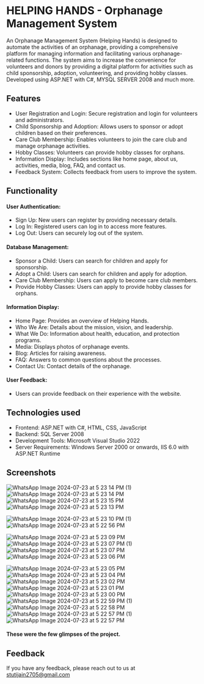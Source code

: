 # HELPING HANDS - Orphanage Management System
An Orphanage Management System (Helping Hands) is designed to automate the activities of an orphanage, providing a comprehensive platform for managing information and facilitating various orphanage-related functions. The system aims to increase the convenience for volunteers and donors by providing a digital platform for activities such as child sponsorship, adoption, volunteering, and providing hobby classes. Developed using ASP.NET with C#, MYSQL SERVER 2008 and much more.

## Features
- User Registration and Login: Secure registration and login for volunteers and administrators.
- Child Sponsorship and Adoption: Allows users to sponsor or adopt children based on their preferences.
- Care Club Membership: Enables volunteers to join the care club and manage orphanage activities.
- Hobby Classes: Volunteers can provide hobby classes for orphans.
- Information Display: Includes sections like home page, about us, activities, media, blog, FAQ, and contact us.
- Feedback System: Collects feedback from users to improve the system.

## Functionality
#### User Authentication:

- Sign Up: New users can register by providing necessary details.
- Log In: Registered users can log in to access more features.
- Log Out: Users can securely log out of the system.

#### Database Management:

- Sponsor a Child: Users can search for children and apply for sponsorship.
- Adopt a Child: Users can search for children and apply for adoption.
- Care Club Membership: Users can apply to become care club members.
- Provide Hobby Classes: Users can apply to provide hobby classes for orphans.


#### Information Display:

- Home Page: Provides an overview of Helping Hands.
- Who We Are: Details about the mission, vision, and leadership.
- What We Do: Information about health, education, and protection programs.
- Media: Displays photos of orphanage events.
- Blog: Articles for raising awareness.
- FAQ: Answers to common questions about the processes.
- Contact Us: Contact details of the orphanage.

#### User Feedback:
- Users can provide feedback on their experience with the website.

## Technologies used
- Frontend: ASP.NET with C#, HTML, CSS, JavaScript
- Backend: SQL Server 2008
- Development Tools: Microsoft Visual Studio 2022
- Server Requirements: Windows Server 2000 or onwards, IIS 6.0 with ASP.NET Runtime

## Screenshots

![WhatsApp Image 2024-07-23 at 5 23 14 PM (1)](https://github.com/user-attachments/assets/56d93156-8f78-4f6d-bb24-397c36833f25)
![WhatsApp Image 2024-07-23 at 5 23 14 PM](https://github.com/user-attachments/assets/62624969-8f6b-4a94-9f12-4bc54403352b)
![WhatsApp Image 2024-07-23 at 5 23 15 PM](https://github.com/user-attachments/assets/2d87a58d-a0b0-4964-8f59-6e8cafc8adc7)
![WhatsApp Image 2024-07-23 at 5 23 13 PM](https://github.com/user-attachments/assets/ed3d3655-6f0f-46be-8bba-aad0f9d93929)

![WhatsApp Image 2024-07-23 at 5 23 10 PM (1)](https://github.com/user-attachments/assets/2a96cbe9-6e19-4427-b817-b3e4e92a928d)
![WhatsApp Image 2024-07-23 at 5 22 56 PM](https://github.com/user-attachments/assets/9d3647a2-cabb-44bd-be2a-6f9ba11018a3)


![WhatsApp Image 2024-07-23 at 5 23 09 PM](https://github.com/user-attachments/assets/ee8a7eca-583f-420d-85d6-7a29eb2926e8)
![WhatsApp Image 2024-07-23 at 5 23 07 PM (1)](https://github.com/user-attachments/assets/f9810f58-4214-4f38-a107-26f807554e00)
![WhatsApp Image 2024-07-23 at 5 23 07 PM](https://github.com/user-attachments/assets/1413e547-9b34-461c-b4d2-11d742a37f4a)
![WhatsApp Image 2024-07-23 at 5 23 06 PM](https://github.com/user-attachments/assets/b04a4f60-e0d9-4c80-bbe8-c119f0178c2f)

![WhatsApp Image 2024-07-23 at 5 23 05 PM](https://github.com/user-attachments/assets/a3fb6a72-388d-4bad-b4d2-35e69073a06b)
![WhatsApp Image 2024-07-23 at 5 23 04 PM](https://github.com/user-attachments/assets/1b6b9166-0b06-4a16-b438-c891ea5157df)
![WhatsApp Image 2024-07-23 at 5 23 02 PM](https://github.com/user-attachments/assets/3060b2f7-7e90-4188-9268-66342fe89371)
![WhatsApp Image 2024-07-23 at 5 23 01 PM](https://github.com/user-attachments/assets/14387cc9-2fcd-4f22-bac4-29189be3fbdf)
![WhatsApp Image 2024-07-23 at 5 23 00 PM](https://github.com/user-attachments/assets/b3814d57-9a6b-4067-9ff9-bacc514e5953)
![WhatsApp Image 2024-07-23 at 5 22 59 PM (1)](https://github.com/user-attachments/assets/351c0c39-ad6e-4f34-8875-e9c2ce652a3c)
![WhatsApp Image 2024-07-23 at 5 22 58 PM](https://github.com/user-attachments/assets/550ef5f0-81d7-4d82-ac9a-f0e49f495d6f)
![WhatsApp Image 2024-07-23 at 5 22 57 PM (1)](https://github.com/user-attachments/assets/788c7aba-cd61-4e68-8e6b-3ed7cfe18723)
![WhatsApp Image 2024-07-23 at 5 22 57 PM](https://github.com/user-attachments/assets/5bb4902a-0211-4b6b-a897-87616635d49f)
#### These were the few glimpses of the project.

## Feedback
If you have any feedback, please reach out to us at stutijain2705@gmail.com


